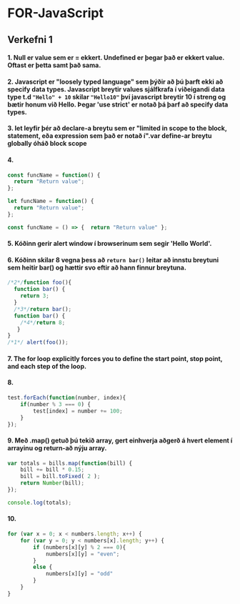 # FOR-JavaScript
## Verkefni 1
#### 1. Null er value sem er = ekkert. Undefined er þegar það er ekkert value. Oftast er þetta samt það sama.

#### 2. Javascript er "loosely typed language" sem þýðir að þú þarft ekki að specify data types. Javascript breytir values sjálfkrafa í viðeigandi data type t.d ```"Hello" + 10``` skilar ```"Hello10"``` því javascript breytir 10 í streng og bætir honum við Hello. Þegar 'use strict' er notað þá þarf að specify data types.

#### 3. let leyfir þér að declare-a breytu sem er "limited in scope to the block, statement, eða expression sem það er notað í".var define-ar breytu globally óháð block scope

#### 4.
```javascript
const funcName = function() {
  return "Return value";
};
```
```javascript
let funcName = function() {
  return "Return value";
};
```
```javascript
const funcName = () => {  return "Return value" };
```
#### 5. Kóðinn gerir alert window í browserinum sem segir 'Hello World'.

#### 6. Kóðinn skilar 8 vegna þess að ```return bar()``` leitar að innstu breytuni sem heitir bar() og hættir svo eftir að hann finnur breytuna.
```javascript
/*2*/function foo(){
  function bar() {
    return 3;
  }
  /*3*/return bar();
  function bar() {
    /*4*/return 8;
   }
}
/*1*/ alert(foo()); 
```
#### 7. The for loop explicitly forces you to define the start point, stop point, and each step of the loop.

#### 8. 
```javascript
test.forEach(function(number, index){
    if(number % 3 === 0) {
        test[index] = number += 100; 
    }
});
```
#### 9. Með .map() getuð þú tekið array, gert einhverja aðgerð á hvert element í arrayinu og return-að nýju array.
```javascript
var totals = bills.map(function(bill) {
    bill += bill * 0.15;
    bill = bill.toFixed( 2 );
    return Number(bill);
});

console.log(totals);
```
#### 10. 
```javascript
for (var x = 0; x < numbers.length; x++) {
    for (var y = 0; y < numbers[x].length; y++) {
        if (numbers[x][y] % 2 === 0){
            numbers[x][y] = "even";
        }
        else {
            numbers[x][y] = "odd"
        }
    }
}
```
